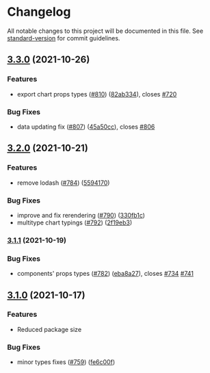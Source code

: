 # Changelog

All notable changes to this project will be documented in this file. See [standard-version](https://github.com/conventional-changelog/standard-version) for commit guidelines.

## [3.3.0](https://github.com/reactchartjs/react-chartjs-2/compare/v3.2.0...v3.3.0) (2021-10-26)


### Features

* export chart props types ([#810](https://github.com/reactchartjs/react-chartjs-2/issues/810)) ([82ab334](https://github.com/reactchartjs/react-chartjs-2/commit/82ab334c62939fb4924ed6021502fccfea29a5a2)), closes [#720](https://github.com/reactchartjs/react-chartjs-2/issues/720)


### Bug Fixes

* data updating fix ([#807](https://github.com/reactchartjs/react-chartjs-2/issues/807)) ([45a50cc](https://github.com/reactchartjs/react-chartjs-2/commit/45a50cc46196ce64088a463b6f3b384a6c98eb06)), closes [#806](https://github.com/reactchartjs/react-chartjs-2/issues/806)

## [3.2.0](https://github.com/reactchartjs/react-chartjs-2/compare/v3.1.1...v3.2.0) (2021-10-21)


### Features

* remove lodash ([#784](https://github.com/reactchartjs/react-chartjs-2/issues/784)) ([5594170](https://github.com/reactchartjs/react-chartjs-2/commit/559417024ef2fb34005727ff16d8fae8615cb071))


### Bug Fixes

* improve and fix rerendering ([#790](https://github.com/reactchartjs/react-chartjs-2/issues/790)) ([330fb1c](https://github.com/reactchartjs/react-chartjs-2/commit/330fb1cf0913bdbacda5ef755fb58c79482e1ea2))
* multitype chart typings ([#792](https://github.com/reactchartjs/react-chartjs-2/issues/792)) ([2f19eb3](https://github.com/reactchartjs/react-chartjs-2/commit/2f19eb3eba9681f383ca23e7a3a1f1c581c89061))

### [3.1.1](https://github.com/reactchartjs/react-chartjs-2/compare/v3.1.0...v3.1.1) (2021-10-19)


### Bug Fixes

* components' props types ([#782](https://github.com/reactchartjs/react-chartjs-2/issues/782)) ([eba8a27](https://github.com/reactchartjs/react-chartjs-2/commit/eba8a2794bb802dacc395a450110af8765fea868)), closes [#734](https://github.com/reactchartjs/react-chartjs-2/issues/734) [#741](https://github.com/reactchartjs/react-chartjs-2/issues/741)

## [3.1.0](https://github.com/reactchartjs/react-chartjs-2/compare/v2.4.0...v3.1.0) (2021-10-17)


### Features

* Reduced package size


### Bug Fixes

* minor types fixes ([#759](https://github.com/reactchartjs/react-chartjs-2/issues/759)) ([fe6c00f](https://github.com/reactchartjs/react-chartjs-2/commit/fe6c00f05cdc3099a66a7ac0c05fb5e6f216209a))
